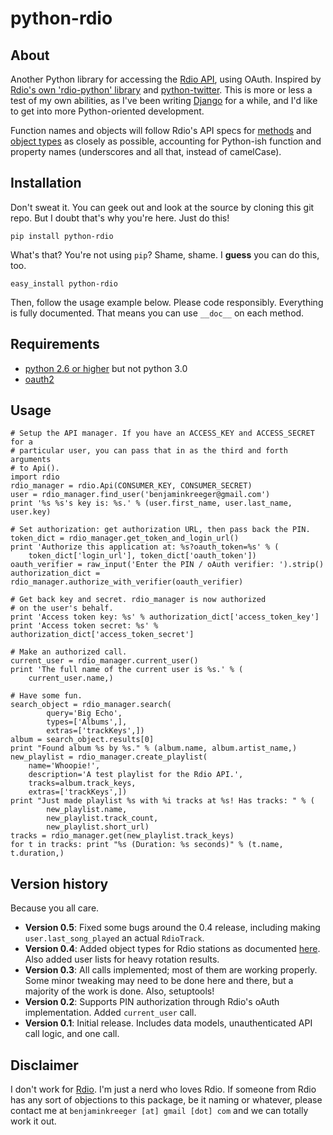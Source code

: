 # python-rdio

## About

Another Python library for accessing the [Rdio API](http://developer.rdio.com/), using OAuth. Inspired by [Rdio's own 'rdio-python' library](http://github.com/rdio/rdio-python/) and [python-twitter](http://code.google.com/p/python-twitter/). This is more or less a test of my own abilities, as I've been writing [Django](http://djangoproject.com/) for a while, and I'd like to get into more Python-oriented development.

Function names and objects will follow Rdio's API specs for [methods](http://developer.rdio.com/docs/read/rest/methods) and [object types](http://developer.rdio.com/docs/read/rest/types) as closely as possible, accounting for Python-ish function and property names (underscores and all that, instead of camelCase).

## Installation

Don't sweat it. You can geek out and look at the source by cloning this git repo. But I doubt that's why you're here. Just do this!

    pip install python-rdio

What's that? You're not using `pip`? Shame, shame. I **guess** you can do this, too.

    easy_install python-rdio

Then, follow the usage example below. Please code responsibly. Everything is fully documented. That means you can use `__doc__` on each method.

## Requirements

 * [python 2.6 or higher](http://python.org/download/releases/) but not python 3.0
 * [oauth2](https://github.com/simplegeo/python-oauth2)

## Usage

    # Setup the API manager. If you have an ACCESS_KEY and ACCESS_SECRET for a
    # particular user, you can pass that in as the third and forth arguments
    # to Api().
    import rdio
    rdio_manager = rdio.Api(CONSUMER_KEY, CONSUMER_SECRET)
    user = rdio_manager.find_user('benjaminkreeger@gmail.com')
    print '%s %s's key is: %s.' % (user.first_name, user.last_name, user.key)
    
    # Set authorization: get authorization URL, then pass back the PIN.
    token_dict = rdio_manager.get_token_and_login_url()
    print 'Authorize this application at: %s?oauth_token=%s' % (
        token_dict['login_url'], token_dict['oauth_token'])
    oauth_verifier = raw_input('Enter the PIN / oAuth verifier: ').strip()
    authorization_dict = rdio_manager.authorize_with_verifier(oauth_verifier)
    
    # Get back key and secret. rdio_manager is now authorized
    # on the user's behalf.
    print 'Access token key: %s' % authorization_dict['access_token_key']
    print 'Access token secret: %s' % authorization_dict['access_token_secret']
    
    # Make an authorized call.
    current_user = rdio_manager.current_user()
    print 'The full name of the current user is %s.' % (
        current_user.name,)
    
    # Have some fun.
    search_object = rdio_manager.search(
            query='Big Echo',
            types=['Albums',],
            extras=['trackKeys',])
    album = search_object.results[0]
    print "Found album %s by %s." % (album.name, album.artist_name,)
    new_playlist = rdio_manager.create_playlist(
        name='Whoopie!',
        description='A test playlist for the Rdio API.',
        tracks=album.track_keys,
        extras=['trackKeys',])
    print "Just made playlist %s with %i tracks at %s! Has tracks: " % (
            new_playlist.name,
            new_playlist.track_count,
            new_playlist.short_url)
    tracks = rdio_manager.get(new_playlist.track_keys)
    for t in tracks: print "%s (Duration: %s seconds)" % (t.name, t.duration,)
    
## Version history

Because you all care.

 * **Version 0.5**: Fixed some bugs around the 0.4 release, including making `user.last_song_played` an actual `RdioTrack`.
 * **Version 0.4**: Added object types for Rdio stations as documented [here](http://goo.gl/ActAB). Also added user lists for heavy rotation results.
 * **Version 0.3**: All calls implemented; most of them are working properly. Some minor tweaking may need to be done here and there, but a majority of the work is done. Also, setuptools!
 * **Version 0.2**: Supports PIN authorization through Rdio's oAuth implementation. Added `current_user` call.
 * **Version 0.1**: Initial release. Includes data models, unauthenticated API call logic, and one call.

## Disclaimer

I don't work for [Rdio](http://rdio.com/). I'm just a nerd who loves Rdio. If someone from Rdio has any sort of objections to this package, be it naming or whatever, please contact me at `benjaminkreeger [at] gmail [dot] com` and we can totally work it out.
